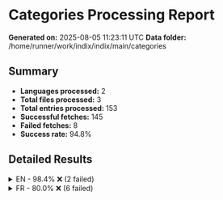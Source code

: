 # Categories Processing Report

**Generated on:** 2025-08-05 11:23:11 UTC
**Data folder:** /home/runner/work/indix/indix/main/categories

## Summary

- **Languages processed:** 2
- **Total files processed:** 3
- **Total entries processed:** 153
- **Successful fetches:** 145
- **Failed fetches:** 8
- **Success rate:** 94.8%

## Detailed Results

<details>
<summary>EN - 98.4% ❌ (2 failed)</summary>

- **Files processed:** 1
- **Total entries:** 123
- **Successful:** 121
- **Failed:** 2

### EN Files

<details>
<summary>Celebrities (0xe5f9) [#A882DD]: 98.4% ❌ (2 failed)</summary>

- 'Chris Evans': Wikipedia page for 'Chris_Evans' in language 'en' has no content. This may be the article of the day, a redirect page, disambiguation page, or a page with no extractable content.
- 'J.K. Rowling': Wikipedia page for 'J.K._Rowling' in language 'en' has no content. This may be the article of the day, a redirect page, disambiguation page, or a page with no extractable content.

</details>

</details>

<details>
<summary>FR - 80.0% ❌ (6 failed)</summary>

- **Files processed:** 2
- **Total entries:** 30
- **Successful:** 24
- **Failed:** 6

### FR Files

<details>
<summary>Enfants (0xe160) [#FF8C61]: 90.0% ❌ (1 failed)</summary>

- 'donkey kong': Wikipedia page for 'Donkey_kong' in language 'fr' has no content. This may be the article of the day, a redirect page, disambiguation page, or a page with no extractable content.

</details>

<details>
<summary>Disney (0xf04cb) [#F896D8]: 75.0% ❌ (5 failed)</summary>

- 'Buzz L'Éclair': Wikipedia page for 'Buzz_L'Éclair' in language 'fr' has no content. This may be the article of the day, a redirect page, disambiguation page, or a page with no extractable content.
- 'Dingo': Wikipedia article for 'Dingo' in language 'fr' is too short (865 characters). The article may be a stub or redirect page. Try searching for a more specific topic.
- 'Le Livre de la Jungle': Wikipedia page for 'Le_Livre_de_la_Jungle' in language 'fr' has no content. This may be the article of the day, a redirect page, disambiguation page, or a page with no extractable content.
- 'Minnie': Wikipedia page for 'Minnie' in language 'fr' has no content. This may be the article of the day, a redirect page, disambiguation page, or a page with no extractable content.
- 'Woody': Wikipedia article for 'Woody' in language 'fr' is too short (902 characters). The article may be a stub or redirect page. Try searching for a more specific topic.

</details>

</details>
